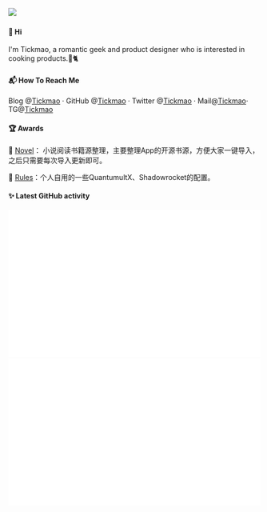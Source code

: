 <!-- <p align="center">
  Visitor count<br>
  <img src="https://profile-counter.glitch.me/tickmao/count.svg" />
</p> -->
![](https://komarev.com/ghpvc/?username=tickmao&color=f0dc6e) 
#### 👋 Hi 
I'm Tickmao, a romantic geek and product designer who is interested in cooking products.🥗🐈

#### 📬 How To Reach Me
Blog @[Tickmao](https://blog.tickmao.com) · GitHub @[Tickmao](https://github.com/tickmao) · Twitter @[Tickmao](https://twitter.com/tickmao) · Mail@[Tickmao](mailto:lyle.lypm@gmail.com)· TG@[Tickmao](https://t.me/mwkds)

#### 🏆 Awards

🥇  [Novel](https://github.com/tickmao/Novel)： 小说阅读书籍源整理，主要整理App的开源书源，方便大家一键导入，之后只需要每次导入更新即可。

🥈  [Rules](https://github.com/tickmao/Rules)：个人自用的一些QuantumultX、Shadowrocket的配置。

#### ✨ Latest GitHub activity
![](https://raw.githubusercontent.com/tickmao/github-stats-transparent/output/generated/overview.svg)
![](https://raw.githubusercontent.com/tickmao/github-stats-transparent/output/generated/languages.svg)
